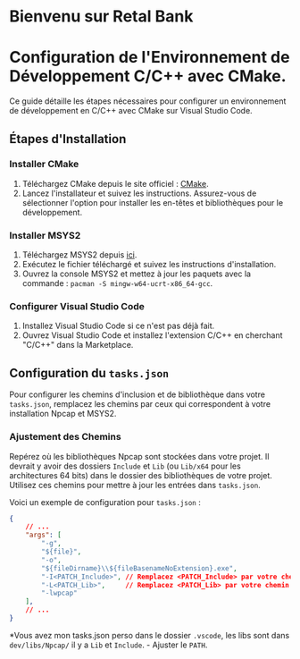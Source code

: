 # Bienvenu sur Retal Bank
# Configuration de l'Environnement de Développement C/C++ avec CMake.

Ce guide détaille les étapes nécessaires pour configurer un environnement de développement en C/C++ avec CMake sur Visual Studio Code.

## Étapes d'Installation

### Installer CMake

1. Téléchargez CMake depuis le site officiel : [CMake](https://cmake.org/download/).
2. Lancez l'installateur et suivez les instructions. Assurez-vous de sélectionner l'option pour installer les en-têtes et bibliothèques pour le développement.

### Installer MSYS2

1. Téléchargez MSYS2 depuis [ici](https://www.msys2.org/).
2. Exécutez le fichier téléchargé et suivez les instructions d'installation.
3. Ouvrez la console MSYS2 et mettez à jour les paquets avec la commande : `pacman -S mingw-w64-ucrt-x86_64-gcc`.

### Configurer Visual Studio Code

1. Installez Visual Studio Code si ce n'est pas déjà fait.
2. Ouvrez Visual Studio Code et installez l'extension C/C++ en cherchant "C/C++" dans la Marketplace.

## Configuration du `tasks.json`

Pour configurer les chemins d'inclusion et de bibliothèque dans votre `tasks.json`, remplacez les chemins par ceux qui correspondent à votre installation Npcap et MSYS2.

### Ajustement des Chemins

Repérez où les bibliothèques Npcap sont stockées dans votre projet. Il devrait y avoir des dossiers `Include` et `Lib` (ou `Lib/x64` pour les architectures 64 bits) dans le dossier des bibliothèques de votre projet. Utilisez ces chemins pour mettre à jour les entrées dans `tasks.json`.

Voici un exemple de configuration pour `tasks.json` :

```json
{
    // ...
    "args": [
        "-g",
        "${file}",
        "-o",
        "${fileDirname}\\${fileBasenameNoExtension}.exe",
        "-I<PATCH_Include>", // Remplacez <PATCH_Include> par votre chemin d'accès réel
        "-L<PATCH_Lib>",     // Remplacez <PATCH_Lib> par votre chemin d'accès réel
        "-lwpcap"
    ],
    // ...
}
```

*Vous avez mon tasks.json perso dans le dossier `.vscode`, les libs sont dans `dev/libs/Npcap/` il y a `Lib` et `Include`.
    - Ajuster le `PATH`.
